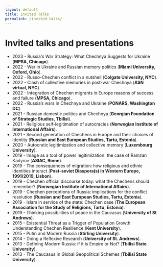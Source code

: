 ```yaml
---
layout: default
title: Invited Talks
permalink: /invited-talks/
---
```

# Invited talks and presentations 


- 2023 - Russia's War Strategy: What Chechnya Suggests for Ukraine (**MPSA, Chicago**).
- 2022 - War in Ukraine and Russian memory politics (**Miami University, Oxford, Ohio**).
- 2022 - Russo-Chechen conflict in a nutshell (**Colgate University, NYC**). 
- 2022 - Clash of collective memories in post-war Chechnya (**ASN virtual, NYC**).
- 2022 - Integration of Chechen migrants in Europe reasons of success and failure (**MPSA, Chicago**). 
- 2022 - Russia’s wars in Chechnya and Ukraine (**PONARS, Washington DC**).
- 2021 - Russian domestic politics and Chechnya (**Georgian Foundation of Strategic Studies, Tbilisi**). 
- 2021 - Religious self-legitimation of autocracies (**Norwegian Institute of International Affairs**). 
- 2021 - Second generation of Chechens in Europe and their choices of identity (**Russian and East European Studies, Tartu, Estonia**).
- 2020 - Autocratic legitimization and collective memory (**Luxembourg University**).
- 2019 - Image as a tool of power legitimization: the case of Ramzan Kadyrov (**ASIAC, Rome**).
- 2019 - The consequences of migration: how religious and ethnic identities interact (**Post-soviet Diaspora(s) in Western Europe, 1991/2019, Lisbon**). 
- 2019 - Chechen official discourse today: what the Chechens should remember? (**Norwegian Institute of International Affairs**).
- 2019 - Chechen perceptions of Russia: implications for the conflict resolution (**Russian and East European Studies, Tartu, Estonia**). 
- 2019 - Islam in service of the state: Chechen case (**The European Association for the Study of Religions, Tartu, Estonia**). 
- 2019 - Thinking possibilities of peace in the Caucasus (**University of St Andrews**).
- 2015 - Existential Threat as a Trigger of Population Growth: Understanding Chechen Resilience (**Kent University**).
- 2015 - Putin and Modern Russia (**Stirling University**).
- 2014 - Doing a Reflexive Research (**University of St. Andrews**).
- 2013 - Defining Modern Russia: if it is Empire or Not? (**Tbilisi State University**). 
- 2013 - The Caucasus in Global Geopolitical Schemes (**Tbilisi State University**). 

